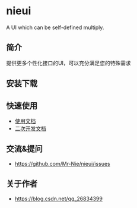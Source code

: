 # nieui
A UI which can be self-defined multiply.

## 简介
提供更多个性化接口的UI，可以充分满足您的特殊需求

## 安装下载


## 快速使用

- [使用文档](./doc/use/README.md)
- [二次开发文档](./doc/dev/README.md)

## 交流&提问

- https://github.com/Mr-Nie/nieui/issues

## 关于作者

- https://blog.csdn.net/qq_26834399

